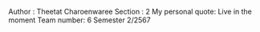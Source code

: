 Author : Theetat Charoenwaree
Section : 2
My personal quote: Live in the moment
Team number: 6
Semester 2/2567